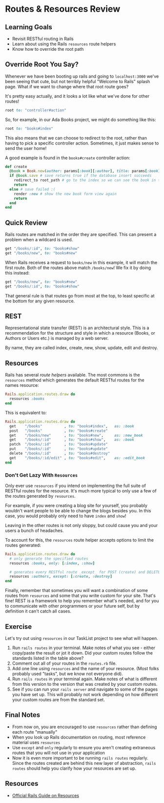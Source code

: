 # Routes & Resources Review
## Learning Goals
- Revisit RESTful routing in Rails
- Learn about using the Rails `resources` route helpers
- Know how to override the root path

## Override Root You Say?

Whenever we have been booting up rails and going to `localhost:3000` we've been seeing that cute, but not terribly helpful "Welcome to Rails" splash page. What if we want to change where that root route goes?

It's pretty easy actually, and it looks a lot like what we've done for other routes!

```ruby
root to: "controller#action"
```

So, for example, in our Ada Books project, we might do something like this:

```ruby
root to: "books#index"
```

This also means that we can choose to redirect to the root, rather than having to pick a specific controller action. Sometimes, it just makes sense to send the user home!

A good example is found in the `books#create` controller action:

```ruby
def create
  @book = Book.new(author: params[:book][:author], title: params[:book][:title], params[:description]) #instantiate a new book
  if @book.save # save returns true if the database insert succeeds
    redirect_to root_path # go to the index so we can see the book in the list
    return
  else # save failed :(
    render :new # show the new book form view again
    return
  end
end
```

## Quick Review
Rails routes are matched in the order they are specified. This can present a problem when a wildcard is used.

```ruby
get "/books/:id", to: "books#show"
get "/books/new", to: "books#new"
```

When Rails receives a request to `books/new` in this example, it will match the first route. Both of the routes above match `/books/new`! We fix it by doing this instead:

```ruby
get "/books/new", to: "books#new"
get "/books/:id", to: "books#show"
```

That general rule is that routes go from most at the top, to least specific at the bottom for any given resource.

## REST
Representational state transfer (REST) is an architectural style. This is a recommendation for the structure and style in which a resource (Books, or Authors or Users etc.) is managed by a web server.

By name, they are called index, create, new, show, update, edit and destroy.

## Resources
Rails has several _route helpers_ available. The most commons is the `resources` method which generates the default RESTful routes for the names resource:

```ruby
Rails.application.routes.draw do
  resources :books
end
```

This is equivalent to:

```ruby
Rails.application.routes.draw do
  get    "/books"          , to: "books#index",   as: :book
  post   "/books"          , to: "books#create"
  get    "/books/new"      , to: "books#new",     as: :new_book
  get    "/books/:id"      , to: "books#show",    as: :book
  patch  "/books/:id"      , to: "books#update"
  put    "/books/:id"      , to: "books#update"
  delete "/books/:id"      , to: "books#destroy"
  get    "/books/:id/edit" , to: "books#edit",    as: :edit_book
end
```

### Don't Get Lazy With `Resources`
Only ever use `resources` if you intend on implementing the full suite of RESTful routes for the resource. It's much more typical to only use a few of the routes generated by `resources`. 

For example, if you were creating a blog site for yourself, you probably wouldn't want people to be able to change the blogs besides you. In this case, you would probably only need to have `index` and `show`! 

Leaving in the other routes is not only sloppy, but could cause you and your users a bunch of headaches.

To account for this, the `resources` route helper accepts options to limit the routes generated:

```ruby
Rails.application.routes.draw do
  # only generate the specified routes
  resources :books, only: [:index, :show]

  # generates every RESTful route _except_ for POST (create) and DELETE (destroy)
  resources :authors, except: [:create, :destroy]
end
```

Finally, remember that sometimes you will want a combination of some routes from `resources` and some that you write custom for your site. That's fine! REST is a framework to help you remember what's needed, and for you to communicate with other programmers or your future self, but by definition it can't catch all cases.

## Exercise
Let's try out using `resources` in our TaskList project to see what will happen.

1. Run `rails routes` in your terminal. Make notes of what you see - either copy/paste the result or jot it down. Did your custom routes follow the standards listed in the table above?
1. Comment out all of your routes in the `routes.rb` file.
1. Add one line using `resources` and the name of your resource. (Most folks probably used "tasks", but we know not everyone did).
1. Run `rails routes` in your terminal again. Make notes of what is different from this version to the version that was created by your custom routes.
1. See if you can run your `rails server` and navigate to some of the pages you have set up. This will probably not work depending on how different your custom routes are from the standard set.

## Final Notes
- From now on, you are encouraged to use `resources` rather than defining each route "manually"
- When you look up Rails documentation on routing, most reference material uses `resources`
- Use `except` and `only` regularly to ensure you aren't creating extraneous routes that you will not use in your application
- Now it is even more important to be running `rails routes` regularly. Since the routes created are behind this new layer of abstraction, `rails routes` should help you clarify how your resources are set up.

## Resources
- [Official Rails Guide on Resources](http://guides.rubyonrails.org/routing.html#singular-resources)
